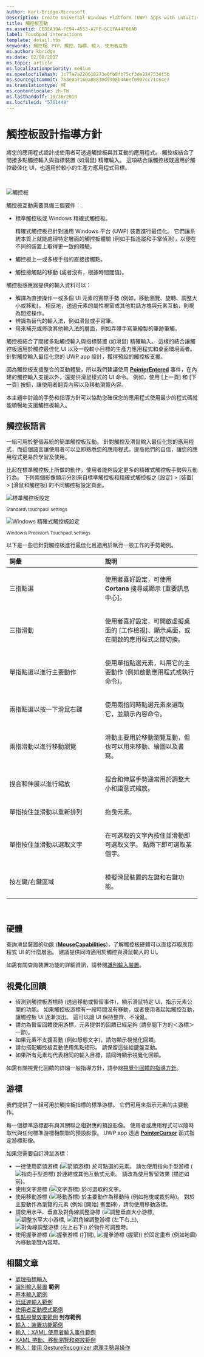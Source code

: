 ```yaml
---
author: Karl-Bridge-Microsoft
Description: Create Universal Windows Platform (UWP) apps with intuitive and distinctive user interaction experiences that are optimized for touchpad but are functionally consistent across input devices.
title: 觸控板互動
ms.assetid: CEDEA30A-FE94-4553-A7FB-6C1FA44F06AB
label: Touchpad interactions
template: detail.hbs
keywords: 觸控板、PTP、觸控、指標、輸入、使用者互動
ms.author: kbridge
ms.date: 02/08/2017
ms.topic: article
ms.localizationpriority: medium
ms.openlocfilehash: 1c77e7a220618273e0fb8fb75cf3de2247534f5b
ms.sourcegitcommit: 753e0a7160a88830d9908b446ef0907cc71c64e7
ms.translationtype: MT
ms.contentlocale: zh-TW
ms.lasthandoff: 10/30/2018
ms.locfileid: "5761448"
---
```

# <a name="touchpad-design-guidelines"></a>觸控板設計指導方針


將您的應用程式設計成使用者可透過觸控板與其互動的應用程式。 觸控板結合了間接多點觸控輸入與指標裝置 (如滑鼠) 精確輸入。 這項結合讓觸控板既適用於觸控最佳化 UI，也適用於較小的生產力應用程式目標。

 

![觸控板](images/input-patterns/input-touchpad.jpg)


觸控板互動需要具備三個要件：

-   標準觸控板或 Windows 精確式觸控板。

    精確式觸控板已針對通用 Windows 平台 (UWP) 裝置進行最佳化。 它們讓系統本質上就能處理特定層面的觸控板體驗 (例如手指追蹤和手掌偵測)，以便在不同的裝置上取得更一致的體驗。

-   觸控板上一或多根手指的直接接觸點。
-   觸控接觸點的移動 (或者沒有，根據時間閾值)。

觸控板感應器提供的輸入資料可以：

-   解譯為直接操作一或多個 UI 元素的實際手勢 (例如，移動瀏覽、旋轉、調整大小或移動)。 相反地，透過元素的屬性視窗或其他對話方塊與元素互動，則視為間接操作。
-   辨識為替代的輸入法，例如滑鼠或手寫筆。
-   用來補充或修改其他輸入法的層面，例如弄髒手寫筆繪製的筆跡筆觸。

觸控板結合了間接多點觸控輸入與指標裝置 (如滑鼠) 精確輸入。 這樣的結合讓觸控板適用於觸控最佳化 UI 以及一般較小目標的生產力應用程式和桌面環境兩者。 針對觸控輸入最佳化您的 UWP app 設計，獲得預設的觸控板支援。

因為觸控板支援整合的互動體驗，所以我們建議使用 [**PointerEntered**](https://msdn.microsoft.com/library/windows/apps/br208968) 事件，在內建的觸控輸入支援以外，還提供滑鼠樣式的 UI 命令。 例如，使用 [上一頁] 和 [下一頁] 按鈕，讓使用者翻頁內容以及移動瀏覽內容。

本主題中討論的手勢和指導方針可以協助您確保您的應用程式使用最少的程式碼就能順暢地支援觸控板輸入。

## <a name="the-touchpad-language"></a>觸控板語言


一組可用於整個系統的簡單觸控板互動。 針對觸控及滑鼠輸入最佳化您的應用程式，而這個語言讓使用者可以立即熟悉您的應用程式，提高他們的自信，讓您的應用程式更易於學習及使用。

比起在標準觸控板上所做的動作，使用者能夠設定更多的精確式觸控板手勢與互動行為。 下列兩個影像顯示分別來自標準觸控板和精確式觸控板之 [設定] &gt; [裝置] &gt; [滑鼠和觸控板] 的不同觸控板設定頁面。

![標準觸控板設定](images/mouse-touchpad-settings-standard.png)

<sup>Standard\\ touchpad\\ settings</sup>

![Windows 精確式觸控板設定](images/mouse-touchpad-settings-ptp.png)

<sup>Windows\\ Precision\\ Touchpad\\ settings</sup>

以下是一些已針對觸控板進行最佳化且適用於執行一般工作的手勢範例。

<table>
<colgroup>
<col width="50%" />
<col width="50%" />
</colgroup>
<thead>
<tr class="header">
<th align="left">詞彙</th>
<th align="left">說明</th>
</tr>
</thead>
<tbody>
<tr class="odd">
<td align="left"><p>三指點選</p></td>
<td align="left"><p>使用者喜好設定，可使用 <strong>Cortana</strong> 搜尋或顯示 [重要訊息中心]<strong></strong>。</p></td>
</tr>
<tr class="even">
<td align="left"><p>三指滑動</p></td>
<td align="left"><p>使用者喜好設定，可開啟虛擬桌面的 [工作檢視]、顯示桌面，或在開啟的應用程式之間切換。</p></td>
</tr>
<tr class="odd">
<td align="left"><p>單指點選以進行主要動作</p></td>
<td align="left"><p>使用單指點選元素，叫用它的主要動作 (例如啟動應用程式或執行命令)。</p></td>
</tr>
<tr class="even">
<td align="left"><p>兩指點選以按一下滑鼠右鍵</p></td>
<td align="left"><p>使用兩指同時點選元素來選取它，並顯示內容命令。</p></td>
</tr>
<tr class="odd">
<td align="left"><p>兩指滑動以進行移動瀏覽</p></td>
<td align="left"><p>滑動主要用於移動瀏覽互動，但也可以用來移動、繪圖以及書寫。</p></td>
</tr>
<tr class="even">
<td align="left"><p>捏合和伸展以進行縮放</p></td>
<td align="left"><p>捏合和伸展手勢通常用於調整大小和語意式縮放。</p></td>
</tr>
<tr class="odd">
<td align="left"><p>單指按住並滑動以重新排列</p></td>
<td align="left"><p>拖曳元素。</p></td>
</tr>
<tr class="even">
<td align="left"><p>單指按住並滑動以選取文字</p></td>
<td align="left"><p>在可選取的文字內按住並滑動即可選取文字。 點兩下即可選取某個字。</p></td>
</tr>
<tr class="odd">
<td align="left"><p>按左鍵/右鍵區域</p></td>
<td align="left"><p>模擬滑鼠裝置的左鍵和右鍵功能。</p></td>
</tr>
</tbody>
</table>

 

## <a name="hardware"></a>硬體


查詢滑鼠裝置的功能 ([**MouseCapabilities**](https://msdn.microsoft.com/library/windows/apps/br225626))，了解觸控板硬體可以直接存取應用程式 UI 的什麼層面。 建議提供同時適用於觸控與滑鼠輸入的 UI。

如需有關查詢裝置功能的詳細資訊，請參閱[識別輸入裝置](identify-input-devices.md)。

## <a name="visual-feedback"></a>視覺化回饋


-   偵測到觸控板游標時 (透過移動或暫留事件)，顯示滑鼠特定 UI，指示元素公開的功能。 如果觸控板游標有一段時間沒有移動，或者使用者起始觸控互動，讓觸控板 UI 逐漸淡出。 這可以讓 UI 保持整齊、不凌亂。
-   請勿為暫留回饋使用游標，元素提供的回饋已經足夠 (請參閱下方的＜游標＞一節)。
-   如果元素不支援互動 (例如靜態文字)，請勿顯示視覺化回饋。
-   請勿搭配觸控板互動使用焦點矩形。 請保留這些給鍵盤互動。
-   如果所有元素均代表相同的輸入目標，請同時顯示視覺化回饋。

如需有關視覺化回饋的詳細一般指導方針，請參閱[視覺化回饋的指導方針](https://msdn.microsoft.com/library/windows/apps/hh465342)。

## <a name="cursors"></a>游標


我們提供了一組可用於觸控板指標的標準游標。 它們可用來指示元素的主要動作。

每一個標準游標都有與其關聯之相對應的預設影像。 使用者或應用程式可以隨時取代與任何標準游標相關聯的預設影像。 UWP app 透過 [**PointerCursor**](https://msdn.microsoft.com/library/windows/apps/br208273) 函式指定游標影像。

如果您需要自訂滑鼠游標：

-   一律使用箭頭游標 (![箭頭游標](images/cursor-arrow.png)) 於可點選的元素。 請勿使用指向手型游標 (![指向手型游標](images/cursor-pointinghand.png)) 於連結或其他互動式元素。 請改為使用暫留效果 (描述如前)。
-   使用文字游標 (![文字游標](images/cursor-text.png)) 於可選取的文字。
-   使用移動游標 (![移動游標](images/cursor-move.png)) 於主要動作為移動時 (例如拖曳或裁剪時)。 對於主要動作為瀏覽的元素 (例如 [開始] 畫面磚)，請勿使用移動游標。
-   請使用水平、垂直及對角線調整游標 (![調整垂直大小游標](images/cursor-vertical.png), ![調整水平大小游標](images/cursor-horizontal.png), ![對角線調整游標 (左下右上)](images/cursor-diagonal2.png), ![對角線調整游標 (左上右下)](images/cursor-diagonal1.png)) 於物件可調整時。
-   使用握拳游標 (![握拳游標 (打開)](images/cursor-pan1.png), ![握拳游標 (握緊)](images/cursor-pan2.png)) 於固定畫布 (例如地圖) 內移動瀏覽內容時。

## <a name="related-articles"></a>相關文章


* [處理指標輸入](handle-pointer-input.md)
* [識別輸入裝置](identify-input-devices.md)
**範例**
* [基本輸入範例](http://go.microsoft.com/fwlink/p/?LinkID=620302)
* [低延遲輸入範例](http://go.microsoft.com/fwlink/p/?LinkID=620304)
* [使用者互動模式範例](http://go.microsoft.com/fwlink/p/?LinkID=619894)
* [焦點視覺效果範例](http://go.microsoft.com/fwlink/p/?LinkID=619895)
**封存範例**
* [輸入：裝置功能範例](http://go.microsoft.com/fwlink/p/?linkid=231530)
* [輸入：XAML 使用者輸入事件範例](http://go.microsoft.com/fwlink/p/?linkid=226855)
* [XAML 捲動、移動瀏覽和縮放範例](http://go.microsoft.com/fwlink/p/?linkid=251717)
* [輸入：使用 GestureRecognizer 處理手勢與操作](http://go.microsoft.com/fwlink/p/?LinkID=231605)
 



